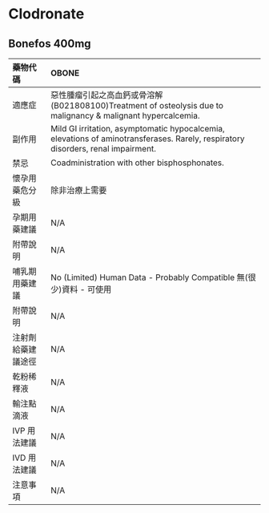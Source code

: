 # Clodronate

## Bonefos 400mg

| 藥物代碼           | OBONE                                                                                                                            |
|:-------------------|:---------------------------------------------------------------------------------------------------------------------------------|
| 適應症             | 惡性腫瘤引起之高血鈣或骨溶解(B021808100)Treatment of osteolysis due to malignancy & malignant hypercalcemia.                     |
| 副作用             | Mild GI irritation, asymptomatic hypocalcemia, elevations of aminotransferases. Rarely, respiratory disorders, renal impairment. |
| 禁忌               | Coadministration with other bisphosphonates.                                                                                     |
| 懷孕用藥危分級     | 除非治療上需要                                                                                                                   |
| 孕期用藥建議       | N/A                                                                                                                              |
| 附帶說明           | N/A                                                                                                                              |
| 哺乳期用藥建議     | No (Limited) Human Data - Probably Compatible 無(很少)資料 - 可使用                                                              |
| 附帶說明           | N/A                                                                                                                              |
| 注射劑給藥建議途徑 | N/A                                                                                                                              |
| 乾粉稀釋液         | N/A                                                                                                                              |
| 輸注點滴液         | N/A                                                                                                                              |
| IVP 用法建議       | N/A                                                                                                                              |
| IVD 用法建議       | N/A                                                                                                                              |
| 注意事項           | N/A                                                                                                                              |

